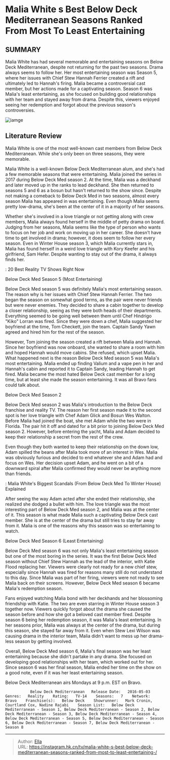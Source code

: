 # Malia White s Best Below Deck Mediterranean Seasons Ranked From Most To Least Entertaining 


## SUMMARY 



  Malia White has had several memorable and entertaining seasons on Below Deck Mediterranean, despite not returning for the past two seasons. Drama always seems to follow her.   Her most entertaining season was Season 5, where her issues with Chief Stew Hannah Ferrier created a rift and ultimately led to Hannah&#39;s firing. Malia became a controversial cast member, but her actions made for a captivating season.   Season 6 was Malia&#39;s least entertaining, as she focused on building good relationships with her team and stayed away from drama. Despite this, viewers enjoyed seeing her redemption and forgot about the previous season&#39;s controversies.  

![iamge](https://static1.srcdn.com/wordpress/wp-content/uploads/2023/11/schedule-for-12_22-at-7_00-a-m-et-malia-white-s-best-below-deck-mediterranean-seasons-ranked-from-most-to-least-entertaining.jpg)

## Literature Review
Malia White is one of the most well-known cast members from Below Deck Mediterranean. While she&#39;s only been on three seasons, they were memorable. 




Malia White is a well-known Below Deck Mediterranean alum, and she&#39;s had a few memorable seasons that were entertaining. Malia joined the series in 2017 during Below Deck Med season 2. At the time, Malia was a deckhand and later moved up in the ranks to lead deckhand. She then returned to seasons 5 and 6 as a bosun but hasn&#39;t returned to the show since. Despite not making a comeback to Below Deck Med in two seasons, almost every season Malia has appeared in was entertaining. Even though Malia seems pretty low-drama, she&#39;s been at the center of it in a majority of her seasons.




Whether she&#39;s involved in a love triangle or not getting along with crew members, Malia always found herself in the middle of petty drama on board. Judging from her seasons, Malia seems like the type of person who wants to focus on her job and work on moving up in her career. She doesn&#39;t have time to get involved in drama; however, it does seem to follow her every season. Even in Winter House season 3, which Malia currently stars in, Malia has found herself in a weird love triangle with Kory Keefer and his girlfriend, Sam Hefer. Despite wanting to stay out of the drama, it always finds her.

 : 20 Best Reality TV Shows Right Now


 Below Deck Med Season 5 (Most Entertaining) 
         

Below Deck Med season 5 was definitely Malia&#39;s most entertaining season. The reason why is her issues with Chief Stew Hannah Ferrier. The two began the season on somewhat good terms, as the pair were never friends but were never enemies. They decided to share a cabin together to develop a closer relationship, seeing as they were both heads of their departments. Everything seemed to be going well between them until Chef Hindrigo &#34;Kiko&#34; Lorran was fired. Since they were down a chef, Malia suggested her boyfriend at the time, Tom Checkett, join the team. Captain Sandy Yawn agreed and hired him for the rest of the season.




However, Tom joining the season created a rift between Malia and Hannah. Since her boyfriend was now onboard, she wanted to share a room with him and hoped Hannah would move cabins. She refused, which upset Malia. What happened next is the reason Below Deck Med season 5 was Malia&#39;s most entertaining. Malia ended up finding Valium and a vape pen in her and Hannah&#39;s cabin and reported it to Captain Sandy, leading Hannah to get fired. Malia became the most hated Below Deck cast member for a long time, but at least she made the season entertaining. It was all Bravo fans could talk about.



 Below Deck Med Season 2 
          

Below Deck Med season 2 was Malia&#39;s introduction to the Below Deck franchise and reality TV. The reason her first season made it to the second spot is her love triangle with Chef Adam Glick and Bosun Wes Walton. Before Malia had joined the boat, she met Adam while the two were in Florida. The pair hit it off and dated for a bit prior to joining Below Deck Med season 2. However, before entering the yacht, Malia and Adam decided to keep their relationship a secret from the rest of the crew.




Even though they both wanted to keep their relationship on the down low, Adam spilled the beans after Malia took more of an interest in Wes. Malia was obviously furious and decided to end whatever she and Adam had and focus on Wes. Her decision upset Adam, and he went on a bit of a downward spiral after Malia confirmed they would never be anything more than friends.

 : Malia White&#39;s Biggest Scandals (From Below Deck Med To Winter House) Explained

After seeing the way Adam acted after she ended their relationship, she realized she dodged a bullet with him. The love triangle was the most interesting part of Below Deck Med season 2, and Malia was at the center of it. This season is what made Malia such a captivating Below Deck cast member. She is at the center of the drama but still tries to stay far away from it. Malia is one of the reasons why this season was so entertaining to watch.



 Below Deck Med Season 6 (Least Entertaining) 
          




Below Deck Med season 6 was not only Malia&#39;s least entertaining season but one of the most boring in the series. It was the first Below Deck Med season without Chief Stew Hannah as the lead of the interior, with Katie Flood replacing her. Viewers were clearly not ready for a new chief stew, especially since Hannah was fired for reasons many still do not understand to this day. Since Malia was part of her firing, viewers were not ready to see Malia back on their screens. However, Below Deck Med season 6 became Malia&#39;s redemption season.

Fans enjoyed watching Malia bond with her deckhands and her blossoming friendship with Katie. The two are even starring in Winter House season 3 together now. Viewers quickly forgot about the drama she caused the season before and how she got a beloved cast member fired. Despite season 6 being her redemption season, it was Malia&#39;s least entertaining. In her seasons prior, Malia was always at the center of the drama, but during this season, she stayed far away from it. Even when Stew Lexi Wilson was causing drama in the interior team, Malia didn&#39;t want to mess up her drama-less season by getting involved.




Overall, Below Deck Med season 6, Malia&#39;s final season was her least entertaining because she didn&#39;t partake in any drama. She focused on developing good relationships with her team, which worked out for her. Since season 6 was her final season, Malia ended her time on the show on a good note, even if it was her least entertaining season.



Below Deck Mediterranean airs Mondays at 9 p.m. EST on Bravo.




               Below Deck Mediterranean   Release Date:   2016-05-03    Genres:   Reality    Rating:   TV-14    Seasons:   7    Network:   Bravo    Franchise(s):   Below Deck    Showrunner:   Mark Cronin, Courtland Cox, Nadine Rajabi    Season List:   Below Deck Mediterranean - Season 1, Below Deck Mediterranean - Season 2, Below Deck Mediterranean - Season 3, Below Deck Mediterranean - Season 4, Below Deck Mediterranean - Season 5, Below Deck Mediterranean - Season 6, Below Deck Mediterranean - Season 7, Below Deck Mediterranean - Season 8      

---

> Author: [Ella](https://instagram.hk.cn/)  
> URL: https://instagram.hk.cn/tv/malia-white-s-best-below-deck-mediterranean-seasons-ranked-from-most-to-least-entertaining-/  

